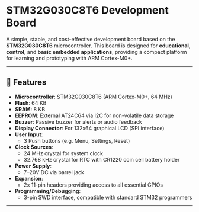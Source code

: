 # STM32G030C8T6 Development Board

A simple, stable, and cost-effective development board based on the **STM32G030C8T6** microcontroller. This board is designed for **educational**, **control**, and **basic embedded applications**, providing a compact platform for learning and prototyping with ARM Cortex-M0+.

---

## 🔧 Features

- **Microcontroller**: STM32G030C8T6 (ARM Cortex-M0+, 64 MHz)
- **Flash**: 64 KB
- **SRAM**: 8 KB
- **EEPROM**: External AT24C64 via I2C for non-volatile data storage
- **Buzzer**: Passive buzzer for alerts or audio feedback
- **Display Connector**: For 132x64 graphical LCD (SPI interface)
- **User Input**:
  - 3 Push buttons (e.g. Menu, Settings, Reset)
- **Clock Sources**:
  - 24 MHz crystal for system clock
  - 32.768 kHz crystal for RTC with CR1220 coin cell battery holder
- **Power Supply**:
  - 7–20V DC via barrel jack
- **Expansion**:
  - 2x 11-pin headers providing access to all essential GPIOs
- **Programming/Debugging**:
  - 3-pin SWD interface, compatible with standard STM32 programmers

---

